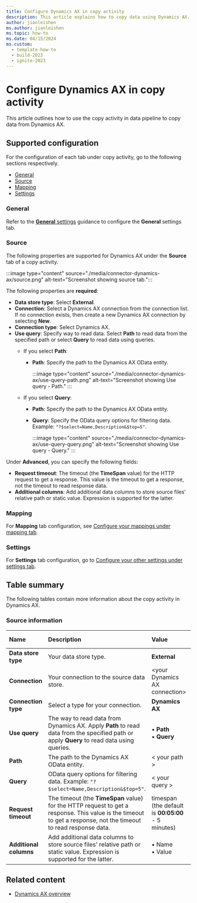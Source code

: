 ```yaml
---
title: Configure Dynamics AX in copy activity
description: This article explains how to copy data using Dynamics AX.
author: jianleishen
ms.author: jianleishen
ms.topic: how-to
ms.date: 04/15/2024
ms.custom:
  - template-how-to
  - build-2023
  - ignite-2023
---
```


# Configure Dynamics AX in copy activity

This article outlines how to use the copy activity in data pipeline to copy data from Dynamics AX.

## Supported configuration

For the configuration of each tab under copy activity, go to the following sections respectively.

- [General](#general)  
- [Source](#source)
- [Mapping](#mapping)
- [Settings](#settings)

### General

Refer to the [**General** settings](activity-overview.md#general-settings) guidance to configure the **General** settings tab.

### Source

The following properties are supported for Dynamics AX under the **Source** tab of a copy activity.

:::image type="content" source="./media/connector-dynamics-ax/source.png" alt-text="Screenshot showing source tab.":::

The following properties are **required**:

- **Data store type**: Select **External**.
- **Connection**:  Select a Dynamics AX connection from the connection list. If no connection exists, then create a new Dynamics AX connection by selecting **New**.
- **Connection type**: Select Dynamics AX.
- **Use query**: Specify way to read data. Select **Path** to read data from the specified path or select **Query** to read data using queries.
    - If you select **Path**:
      - **Path**: Specify the path to the Dynamics AX OData entity.

        :::image type="content" source="./media/connector-dynamics-ax/use-query-path.png" alt-text="Screenshot showing Use query - Path." :::

    - If you select **Query**:
      - **Path**: Specify the path to the Dynamics AX OData entity.
      - **Query**: Specify the OData query options for filtering data. Example: `"?$select=Name,Description&$top=5"`.

        :::image type="content" source="./media/connector-dynamics-ax/use-query-query.png" alt-text="Screenshot showing Use query - Query." :::

Under **Advanced**, you can specify the following fields:

- **Request timeout**: The timeout (the **TimeSpan** value) for the HTTP request to get a response. This value is the timeout to get a response, not the timeout to read response data.
- **Additional columns**: Add additional data columns to store source files' relative path or static value. Expression is supported for the latter.

### Mapping

For **Mapping** tab configuration, see [Configure your mappings under mapping tab](copy-data-activity.md#configure-your-mappings-under-mapping-tab).

### Settings

For **Settings** tab configuration, go to [Configure your other settings under settings tab](copy-data-activity.md#configure-your-other-settings-under-settings-tab).

## Table summary

The following tables contain more information about the copy activity in Dynamics AX.

### Source information

|Name |Description |Value|Required |JSON script property |
|:---|:---|:---|:---|:---|
| **Data store type** |Your data store type.| **External** |Yes|/|
| **Connection** |Your connection to the source data store.|\<your Dynamics AX connection> |Yes|connection|
| **Connection type** |Select a type for your connection.|**Dynamics AX**|Yes|/|
| **Use query** |The way to read data from Dynamics AX. Apply **Path** to read data from the specified path or apply **Query** to read data using queries.|• **Path** <br>• **Query** |Yes |/|
| **Path** | The path to the Dynamics AX OData entity. | < your path > | Yes | path |
| **Query** | OData query options for filtering data. Example: `"?$select=Name,Description&$top=5"`.  | < your query > | No | query |
| **Request timeout** |The timeout (the **TimeSpan** value) for the HTTP request to get a response. This value is the timeout to get a response, not the timeout to read response data.| timespan<br>(the default is **00:05:00** - 5 minutes) |No|httpRequestTimeout|
| **Additional columns** | Add additional data columns to store source files' relative path or static value. Expression is supported for the latter. | • Name<br>• Value | No | additionalColumns:<br>• name<br>• value |

## Related content

- [Dynamics AX overview](connector-dynamics-ax-overview.md)
